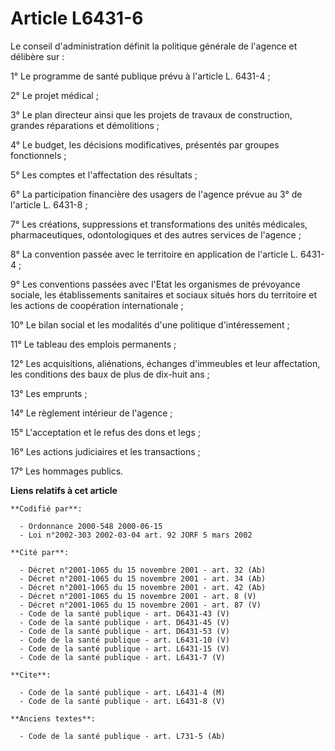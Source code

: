 # Article L6431-6

Le conseil d'administration définit la politique générale de l'agence et délibère sur :

1° Le programme de santé publique prévu à l'article L. 6431-4 ;

2° Le projet médical ;

3° Le plan directeur ainsi que les projets de travaux de construction, grandes réparations et démolitions ;

4° Le budget, les décisions modificatives, présentés par groupes fonctionnels ;

5° Les comptes et l'affectation des résultats ;

6° La participation financière des usagers de l'agence prévue au 3° de l'article L. 6431-8 ;

7° Les créations, suppressions et transformations des unités médicales, pharmaceutiques, odontologiques et des autres
services de l'agence ;

8° La convention passée avec le territoire en application de l'article L. 6431-4 ;

9° Les conventions passées avec l'Etat les organismes de prévoyance sociale, les établissements sanitaires et sociaux situés
hors du territoire et les actions de coopération internationale ;

10° Le bilan social et les modalités d'une politique d'intéressement ;

11° Le tableau des emplois permanents ;

12° Les acquisitions, aliénations, échanges d'immeubles et leur affectation, les conditions des baux de plus de dix-huit
ans ;

13° Les emprunts ;

14° Le règlement intérieur de l'agence ;

15° L'acceptation et le refus des dons et legs ;

16° Les actions judiciaires et les transactions ;

17° Les hommages publics.

**Liens relatifs à cet article**

	**Codifié par**:

	  - Ordonnance 2000-548 2000-06-15
	  - Loi n°2002-303 2002-03-04 art. 92 JORF 5 mars 2002

	**Cité par**:

	  - Décret n°2001-1065 du 15 novembre 2001 - art. 32 (Ab)
	  - Décret n°2001-1065 du 15 novembre 2001 - art. 34 (Ab)
	  - Décret n°2001-1065 du 15 novembre 2001 - art. 42 (Ab)
	  - Décret n°2001-1065 du 15 novembre 2001 - art. 8 (V)
	  - Décret n°2001-1065 du 15 novembre 2001 - art. 87 (V)
	  - Code de la santé publique - art. D6431-43 (V)
	  - Code de la santé publique - art. D6431-45 (V)
	  - Code de la santé publique - art. D6431-53 (V)
	  - Code de la santé publique - art. L6431-10 (V)
	  - Code de la santé publique - art. L6431-15 (V)
	  - Code de la santé publique - art. L6431-7 (V)

	**Cite**:

	  - Code de la santé publique - art. L6431-4 (M)
	  - Code de la santé publique - art. L6431-8 (V)

	**Anciens textes**:

	  - Code de la santé publique - art. L731-5 (Ab)
